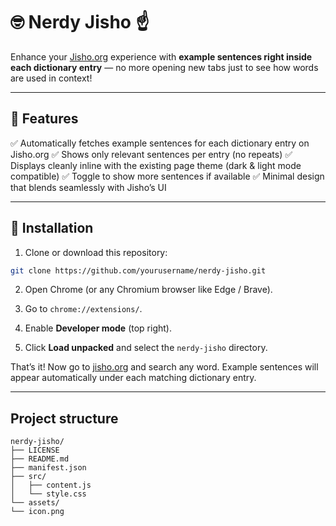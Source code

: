 # 🤓 Nerdy Jisho ☝️

Enhance your [Jisho.org](https://jisho.org) experience with **example sentences right inside each dictionary entry** — no more opening new tabs just to see how words are used in context!

---

## 🌸 Features

✅ Automatically fetches example sentences for each dictionary entry on Jisho.org
✅ Shows only relevant sentences per entry (no repeats)
✅ Displays cleanly inline with the existing page theme (dark & light mode compatible)
✅ Toggle to show more sentences if available
✅ Minimal design that blends seamlessly with Jisho’s UI

---

## 🚀 Installation

1. Clone or download this repository:

```bash
git clone https://github.com/yourusername/nerdy-jisho.git
````

2. Open Chrome (or any Chromium browser like Edge / Brave).

3. Go to `chrome://extensions/`.

4. Enable **Developer mode** (top right).

5. Click **Load unpacked** and select the `nerdy-jisho` directory.

That’s it! Now go to [jisho.org](https://jisho.org) and search any word.
Example sentences will appear automatically under each matching dictionary entry.

---

## Project structure

```
nerdy-jisho/
├── LICENSE
├── README.md
├── manifest.json
├── src/
│   ├── content.js
│   └── style.css
└── assets/
└── icon.png
```
